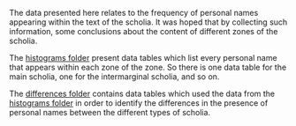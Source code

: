 The data presented here relates to the frequency of personal names appearing within the text of the scholia. It was hoped that by collecting such information, some conclusions about the content of different zones of the scholia.

The [histograms folder](https://github.com/cjschu17/Thesis2016-2017/tree/master/Appendix/Chapter3/Data/NameData/HistogramsOfScholiaTypes) present data tables which list every personal name that appears within each zone of the zone. So there is one data table for the main scholia, one for the intermarginal scholia, and so on. 

The [differences folder](https://github.com/cjschu17/Thesis2016-2017/tree/master/Appendix/Chapter3/Data/NameData/Difference) contains data tables which used the data from the [histograms folder](https://github.com/cjschu17/Thesis2016-2017/tree/master/Appendix/Chapter3/Data/NameData/HistogramsOfScholiaTypes) in order to identify the differences in the presence of personal names between the different types of scholia.
